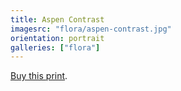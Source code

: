 ```yaml
---
title: Aspen Contrast
imagesrc: "flora/aspen-contrast.jpg"
orientation: portrait
galleries: ["flora"]
---
```


[Buy this print](https://weshargrovephotography.square.site/product/aspen-contrast/9).
